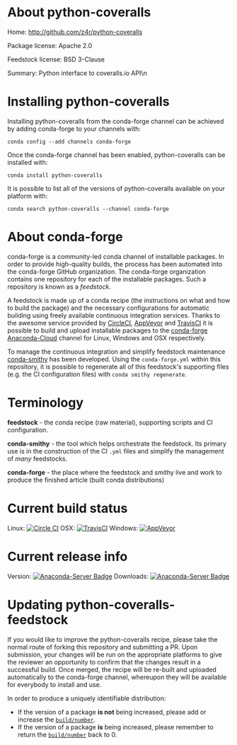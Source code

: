 About python-coveralls
======================

Home: http://github.com/z4r/python-coveralls

Package license: Apache 2.0

Feedstock license: BSD 3-Clause

Summary: Python interface to coveralls.io API\n



Installing python-coveralls
===========================

Installing python-coveralls from the conda-forge channel can be achieved by adding conda-forge to your channels with:

```
conda config --add channels conda-forge
```

Once the conda-forge channel has been enabled, python-coveralls can be installed with:

```
conda install python-coveralls
```

It is possible to list all of the versions of python-coveralls available on your platform with:

```
conda search python-coveralls --channel conda-forge
```


About conda-forge
=================

conda-forge is a community-led conda channel of installable packages.
In order to provide high-quality builds, the process has been automated into the
conda-forge GitHub organization. The conda-forge organization contains one repository 
for each of the installable packages. Such a repository is known as a *feedstock*.

A feedstock is made up of a conda recipe (the instructions on what and how to build
the package) and the necessary configurations for automatic building using freely
available continuous integration services. Thanks to the awesome service provided by
[CircleCI](https://circleci.com/), [AppVeyor](http://www.appveyor.com/)
and [TravisCI](https://travis-ci.org/) it is possible to build and upload installable
packages to the [conda-forge](https://anaconda.org/conda-forge)
[Anaconda-Cloud](http://docs.anaconda.org/) channel for Linux, Windows and OSX respectively.

To manage the continuous integration and simplify feedstock maintenance
[conda-smithy](http://github.com/conda-forge/conda-smithy) has been developed.
Using the ``conda-forge.yml`` within this repository, it is possible to regenerate all of
this feedstock's supporting files (e.g. the CI configuration files) with ``conda smithy regenerate``.


Terminology
===========

**feedstock** - the conda recipe (raw material), supporting scripts and CI configuration.

**conda-smithy** - the tool which helps orchestrate the feedstock.
                   Its primary use is in the construction of the CI ``.yml`` files
                   and simplify the management of *many* feedstocks.

**conda-forge** - the place where the feedstock and smithy live and work to
                  produce the finished article (built conda distributions)

Current build status
====================
Linux: [![Circle CI](https://circleci.com/gh/conda-forge/python-coveralls-feedstock.svg?style=svg)](https://circleci.com/gh/conda-forge/python-coveralls-feedstock)
OSX: [![TravisCI](https://travis-ci.org/conda-forge/python-coveralls-feedstock.svg?branch=master)](https://travis-ci.org/conda-forge/python-coveralls-feedstock) 
Windows: [![AppVeyor](https://ci.appveyor.com/api/projects/status/github/conda-forge/python-coveralls-feedstock?svg=True)](https://ci.appveyor.com/project/conda-forge/python-coveralls-feedstock/branch/master)

Current release info
====================
Version: [![Anaconda-Server Badge](https://anaconda.org/conda-forge/python-coveralls/badges/version.svg)](https://anaconda.org/conda-forge/python-coveralls)
Downloads: [![Anaconda-Server Badge](https://anaconda.org/conda-forge/python-coveralls/badges/downloads.svg)](https://anaconda.org/conda-forge/python-coveralls)


Updating python-coveralls-feedstock
===================================

If you would like to improve the python-coveralls recipe, please take the normal
route of forking this repository and submitting a PR. Upon submission, your changes will
be run on the appropriate platforms to give the reviewer an opportunity to confirm that the
changes result in a successful build. Once merged, the recipe will be re-built and uploaded
automatically to the conda-forge channel, whereupon they will be available for everybody to
install and use.

In order to produce a uniquely identifiable distribution:
 * If the version of a package **is not** being increased, please add or increase
   the [``build/number``](http://conda.pydata.org/docs/building/meta-yaml.html#build-number-and-string). 
 * If the version of a package **is** being increased, please remember to return
   the [``build/number``](http://conda.pydata.org/docs/building/meta-yaml.html#build-number-and-string)
   back to 0.

